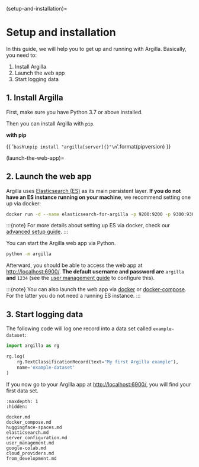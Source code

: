 (setup-and-installation)=
# Setup and installation

In this guide, we will help you to get up and running with Argilla.
Basically, you need to:

1. Install Argilla
2. Launch the web app
3. Start logging data

## 1. Install Argilla

First, make sure you have Python 3.7 or above installed.

Then you can install Argilla with `pip`.

**with pip**

{{ '```bash\npip install "argilla[server]{}"\n```'.format(pipversion) }}

<!-- **with conda**

{{ '```bash\nconda install -c conda-forge "argilla-server{}"\n```'.format(pipversion) }} -->

(launch-the-web-app)=
## 2. Launch the web app

Argilla uses [Elasticsearch (ES)](https://www.elastic.co/elasticsearch/) as its main persistent layer.
**If you do not have an ES instance running on your machine**, we recommend setting one up via docker:

```bash
docker run -d --name elasticsearch-for-argilla -p 9200:9200 -p 9300:9300 -e "ES_JAVA_OPTS=-Xms512m -Xmx512m" -e "discovery.type=single-node" docker.elastic.co/elasticsearch/elasticsearch-oss:7.10.2
```

:::{note}
For more details about setting up ES via docker, check our [advanced setup guide](setting-up-elasticsearch-via-docker).
:::

You can start the Argilla web app via Python.

```bash
python -m argilla
```

Afterward, you should be able to access the web app at [http://localhost:6900/](http://localhost:6900/).
**The default username and password are** `argilla` **and** `1234` (see the [user management guide](user-management.ipynb) to configure this).

:::{note}
You can also launch the web app via [docker](launching-the-web-app-via-docker) or [docker-compose](launching-the-web-app-via-docker-compose).
For the latter you do not need a running ES instance.
:::

## 3. Start logging data

The following code will log one record into a data set called `example-dataset`:

```python
import argilla as rg

rg.log(
    rg.TextClassificationRecord(text="My first Argilla example"),
    name='example-dataset'
)
```

If you now go to your Argilla app at [http://localhost:6900/](http://localhost:6900/), you will find your first data set.


```{toctree}
:maxdepth: 1
:hidden:

docker.md
docker_compose.md
huggingface-spaces.md
elasticsearch.md
server_configuration.md
user_management.md
google-colab.md
cloud_providers.md
from_development.md

```